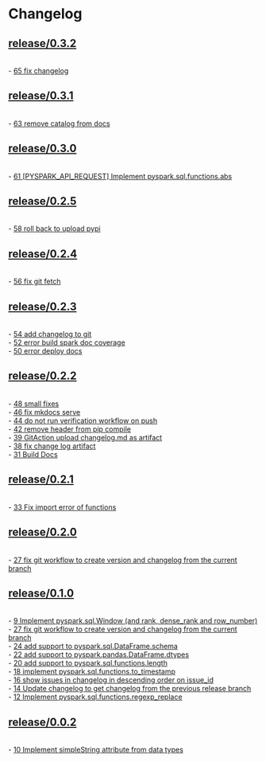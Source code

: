 Changelog
=========

<h2><a href="https://github.com/flypipe/sparkleframe/tree/release/0.3.2" target="_blank" rel="noopener noreferrer">release/0.3.2</a></h2>

<br/>- <a href="https://github.com/flypipe/sparkleframe/issues/65" target="_blank" rel="noopener noreferrer">65 fix changelog</a>

<h2><a href="https://github.com/flypipe/sparkleframe/tree/release/0.3.1" target="_blank" rel="noopener noreferrer">release/0.3.1</a></h2>

<br/>- <a href="https://github.com/flypipe/sparkleframe/issues/63" target="_blank" rel="noopener noreferrer">63 remove catalog from docs</a>

<h2><a href="https://github.com/flypipe/sparkleframe/tree/release/0.3.0" target="_blank" rel="noopener noreferrer">release/0.3.0</a></h2>

<br/>- <a href="https://github.com/flypipe/sparkleframe/issues/61" target="_blank" rel="noopener noreferrer">61 [PYSPARK_API_REQUEST] Implement pyspark.sql.functions.abs</a>

<h2><a href="https://github.com/flypipe/sparkleframe/tree/release/0.2.5" target="_blank" rel="noopener noreferrer">release/0.2.5</a></h2>

<br/>- <a href="https://github.com/flypipe/sparkleframe/issues/58" target="_blank" rel="noopener noreferrer">58 roll back to upload pypi</a>

<h2><a href="https://github.com/flypipe/sparkleframe/tree/release/0.2.4" target="_blank" rel="noopener noreferrer">release/0.2.4</a></h2>

<br/>- <a href="https://github.com/flypipe/sparkleframe/issues/56" target="_blank" rel="noopener noreferrer">56 fix git fetch</a>

<h2><a href="https://github.com/flypipe/sparkleframe/tree/release/0.2.3" target="_blank" rel="noopener noreferrer">release/0.2.3</a></h2>

<br/>- <a href="https://github.com/flypipe/sparkleframe/issues/54" target="_blank" rel="noopener noreferrer">54 add changelog to git</a><br/>- <a href="https://github.com/flypipe/sparkleframe/issues/52" target="_blank" rel="noopener noreferrer">52 error build spark doc coverage</a><br/>- <a href="https://github.com/flypipe/sparkleframe/issues/50" target="_blank" rel="noopener noreferrer">50 error deploy docs</a>

<h2><a href="https://github.com/flypipe/sparkleframe/tree/release/0.2.2" target="_blank" rel="noopener noreferrer">release/0.2.2</a></h2>

<br/>- <a href="https://github.com/flypipe/sparkleframe/issues/48" target="_blank" rel="noopener noreferrer">48 small fixes</a><br/>- <a href="https://github.com/flypipe/sparkleframe/issues/46" target="_blank" rel="noopener noreferrer">46 fix mkdocs serve</a><br/>- <a href="https://github.com/flypipe/sparkleframe/issues/44" target="_blank" rel="noopener noreferrer">44 do not run verification workflow on push</a><br/>- <a href="https://github.com/flypipe/sparkleframe/issues/42" target="_blank" rel="noopener noreferrer">42 remove header from pip compile</a><br/>- <a href="https://github.com/flypipe/sparkleframe/issues/39" target="_blank" rel="noopener noreferrer">39 GitAction upload changelog.md as artifact</a><br/>- <a href="https://github.com/flypipe/sparkleframe/issues/38" target="_blank" rel="noopener noreferrer">38 fix change log artifact</a><br/>- <a href="https://github.com/flypipe/sparkleframe/issues/31" target="_blank" rel="noopener noreferrer">31 Build Docs</a>

<h2><a href="https://github.com/flypipe/sparkleframe/tree/release/0.2.1" target="_blank" rel="noopener noreferrer">release/0.2.1</a></h2><br/>- <a href="https://github.com/flypipe/sparkleframe/issues/33" target="_blank" rel="noopener noreferrer">33 Fix import error of functions</a>

































































































































<h2><a href="https://github.com/flypipe/sparkleframe/tree/release/0.2.0" target="_blank" rel="noopener noreferrer">release/0.2.0</a></h2><br/>- <a href="https://github.com/flypipe/sparkleframe/issues/27" target="_blank" rel="noopener noreferrer">27 fix git workflow to create version and changelog from the current branch</a>

<h2><a href="https://github.com/flypipe/sparkleframe/tree/release/0.1.0" target="_blank" rel="noopener noreferrer">release/0.1.0</a></h2><br/>- <a href="https://github.com/flypipe/sparkleframe/issues/9" target="_blank" rel="noopener noreferrer">9 Implement pyspark.sql.Window (and rank, dense_rank and row_number)</a><br/>- <a href="https://github.com/flypipe/sparkleframe/issues/27" target="_blank" rel="noopener noreferrer">27 fix git workflow to create version and changelog from the current branch</a><br/>- <a href="https://github.com/flypipe/sparkleframe/issues/24" target="_blank" rel="noopener noreferrer">24 add support to pyspark.sql.DataFrame.schema</a><br/>- <a href="https://github.com/flypipe/sparkleframe/issues/22" target="_blank" rel="noopener noreferrer">22 add support to pyspark.pandas.DataFrame.dtypes</a><br/>- <a href="https://github.com/flypipe/sparkleframe/issues/20" target="_blank" rel="noopener noreferrer">20 add support to pyspark.sql.functions.length</a><br/>- <a href="https://github.com/flypipe/sparkleframe/issues/18" target="_blank" rel="noopener noreferrer">18 implement pyspark.sql.functions.to_timestamp</a><br/>- <a href="https://github.com/flypipe/sparkleframe/issues/16" target="_blank" rel="noopener noreferrer">16 show issues in changelog in descending order on issue_id</a><br/>- <a href="https://github.com/flypipe/sparkleframe/issues/14" target="_blank" rel="noopener noreferrer">14 Update changelog to get changelog from the previous release branch</a><br/>- <a href="https://github.com/flypipe/sparkleframe/issues/12" target="_blank" rel="noopener noreferrer">12 Implement pyspark.sql.functions.regexp_replace</a>

<h2><a href="https://github.com/flypipe/sparkleframe/tree/release/0.0.2" target="_blank" rel="noopener noreferrer">release/0.0.2</a></h2><br/>- <a href="https://github.com/flypipe/sparkleframe/issues/10" target="_blank" rel="noopener noreferrer">10 Implement simpleString attribute from data types</a>